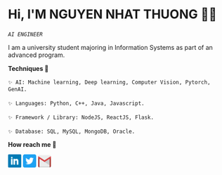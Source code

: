 # Hi, I'M NGUYEN NHAT THUONG 👋🏻
*`AI ENGINEER`*

I am a university student majoring in Information Systems as part of an advanced program.
	
<space><space>

**Techniques 🤖**

	✨ AI: Machine learning, Deep learning, Computer Vision, Pytorch, GenAI. 
 
  	✨ Languages: Python, C++, Java, Javascript.
   
   	✨ Framework / Library: NodeJS, ReactJS, Flask.

	✨ Database: SQL, MySQL, MongoDB, Oracle.

**How reach me 📩**
<p align="left">
<!--     	<code><a href="https://www.facebook.com/zu.itpc/"><img width="30px" src="./images/facebook.png" title="Facebook"/></a></code> -->
	<code><a href="https://www.linkedin.com/in/minbo/"><img width="30px" src="./images/linkedin.png" title="Linkedin"/></a></code> 
	<code><a href="https://twitter.com/ThngNgu93664987"><img width="30px" src="./images/twitter.png" title="Twitter"/></a></code>
	<code><a href="mailto:thuongnn525@gmail.com"><img width="30px" src="./images/gmail.png" title="Gmail"/></a></code>
 </p>


 






